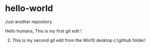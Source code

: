 # hello-world
Just another repository

Hello humans,
This is my first git edit !

2. This is my second git edit from the Win10 desktop c:\github folder!
